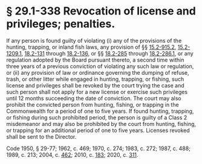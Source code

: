 # § 29.1-338 Revocation of license and privileges; penalties.

<p>If any person is found guilty of violating (i) any of the provisions of the hunting, trapping, or inland fish laws, any provision of §§ <a href='/vacode/15.2-915.2/'>15.2-915.2</a>, <a href='/vacode/15.2-1209.1/'>15.2-1209.1</a>, <a href='/vacode/18.2-131/'>18.2-131</a> through <a href='/vacode/18.2-136/'>18.2-136</a>, or §§ <a href='/vacode/18.2-285/'>18.2-285</a> through <a href='/vacode/18.2-286.1/'>18.2-286.1</a>, or any regulation adopted by the Board pursuant thereto, a second time within three years of a previous conviction of violating any such law or regulation, or (ii) any provision of law or ordinance governing the dumping of refuse, trash, or other litter while engaged in hunting, trapping, or fishing, such license and privileges shall be revoked by the court trying the case and such person shall not apply for a new license or exercise such privileges until 12 months succeeding the date of conviction. The court may also prohibit the convicted person from hunting, fishing, or trapping in the Commonwealth for a period of one to five years. If found hunting, trapping, or fishing during such prohibited period, the person is guilty of a Class 2 misdemeanor and may also be prohibited by the court from hunting, fishing, or trapping for an additional period of one to five years. Licenses revoked shall be sent to the Director.</p><p>Code 1950, § 29-77; 1962, c. 469; 1970, c. 274; 1983, c. 272; 1987, c. 488; 1989, c. 213; 2004, c. <a href='http://lis.virginia.gov/cgi-bin/legp604.exe?041+ful+CHAP0462'>462</a>; 2010, c. <a href='http://lis.virginia.gov/cgi-bin/legp604.exe?101+ful+CHAP0183'>183</a>; 2020, c. <a href='http://lis.virginia.gov/cgi-bin/legp604.exe?201+ful+CHAP0311'>311</a>.</p>